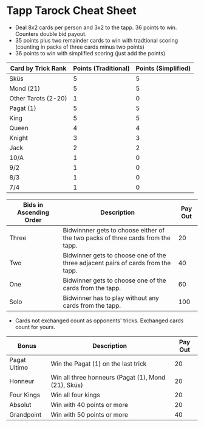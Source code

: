 # Tapp Tarock Cheat Sheet
- Deal 8x2 cards per person and 3x2 to the tapp. 36 points to win. Counters double bid payout.
- 35 points plus two remainder cards to win with tradtional scoring (counting in packs of three cards minus two points)
- 36 points to win with simplified scoring (just add the points)
  
| Card by Trick Rank | Points (Traditional) | Points (Simplified) |
| ------------------ | -------------------- | ------------------- |
| Sküs               | 5                    | 5                   |
| Mond (21)          | 5                    | 5                   |
| Other Tarots (2-20)  | 1                    | 0                   |
| Pagat (1)          | 5                    | 5                   |
| King               | 5                    | 5                   |
| Queen              | 4                    | 4                   |
| Knight             | 3                    | 3                   |
| Jack               | 2                    | 2                   |
| 10/A               | 1                    | 0                   |
| 9/2                | 1                    | 0                   |
| 8/3                | 1                    | 0                   |
| 7/4                | 1                    | 0                   |


| Bids in Ascending Order   | Description                                                                   | Pay Out |
| ----- | ----------------------------------------------------------------------------- | ------ |
| Three | Bidwinnner gets to choose either of the two packs of three cards from the tapp.  | 20      |
| Two   | Bidwinner gets to choose one of the three adjacent pairs of cards from the tapp. | 40      |
| One   | Bidwinner gets to choose one of the cards from the tapp.     | 60      |
| Solo  | Bidwinner has to play without any cards from the tapp.          | 100      |

- Cards not exchanged count as opponents' tricks. Exchanged cards count for yours.

| Bonus        | Description                                        | Pay Out |
| ------------ | -------------------------------------------------- | ----- |
| Pagat Ultimo | Win the Pagat (1) on the last trick                | 20    |
| Honneur      | Win all three honneurs (Pagat (1), Mond (21), Sküs) | 20    |
| Four Kings   | Win all four kings                                 | 20    |
| Absolut      | Win with 40 points or more                         | 20    |
| Grandpoint   | Win with 50 points or more                         | 40    |